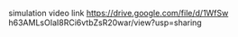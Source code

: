simulation video link
https://drive.google.com/file/d/1WfSw
h63AMLsOIaI8RCi6vtbZsR20war/view?usp=sharing 
